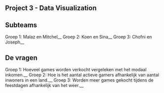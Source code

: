 Project 3 - Data Visualization
-
Subteams
-
Groep 1: Malaz en Mitchel__
Groep 2: Koen en Sina__
Groep 3: Chofni en Joseph__

De vragen
-
Groep 1: Hoeveel games worden verkocht vergeleken met het modaal inkomen.__
Groep 2: Hoe is het aantal actieve gamers afhankelijk van aantal inwoners in een land.__
Groep 3: Worden meer games gekocht tijdens de feestdagen afhankelijk van het weer.__
